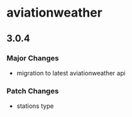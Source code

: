 # aviationweather

## 3.0.4

### Major Changes

- migration to latest aviationweather api

### Patch Changes

- stations type

